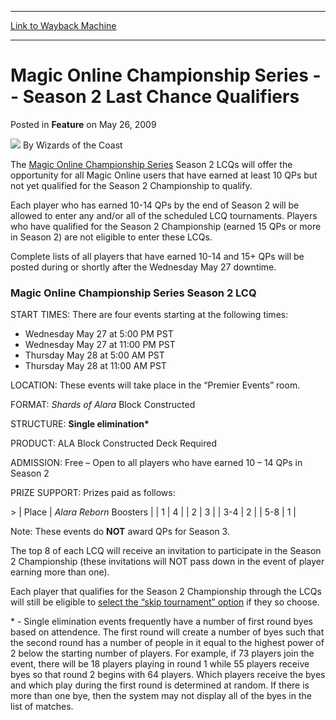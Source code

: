
---
[Link to Wayback Machine](https://web.archive.org/web/20220124062829/https://magic.wizards.com/en/articles/archive/feature/magic-online-championship-series-season-2-last-chance-qualifiers-2009-05-26)

[_metadata_:wayback_url]:- "https://magic.wizards.com/en/articles/archive/feature/magic-online-championship-series-season-2-last-chance-qualifiers-2009-05-26"
[_metadata_:wayback_raw_url]:- "https://web.archive.org/web/20220124062829id_/https://magic.wizards.com/en/articles/archive/feature/magic-online-championship-series-season-2-last-chance-qualifiers-2009-05-26"
[_metadata_:wayback_capture_timestamp]:- "2022-01-24 06:28:29+00:00"
[_metadata_:publish_date]:- "2009-05-26"
[_metadata_:description]:- "The Magic Online Championship Series Season 2 LCQs will offer the opportunity for all Magic Online users that have earned at least 10 QPs but not yet qualified for the Season 2 Championship to qualify.Each player who has earned 10-14 QPs by the end of Season 2 will be allowed to enter any and/or all of the scheduled LCQ tournaments."
[_metadata_:generator]:- "Drupal 7 (http://drupal.org)"
---


Magic Online Championship Series -- Season 2 Last Chance Qualifiers
===================================================================



 Posted in **Feature**
 on May 26, 2009 






![](https://media.magic.wizards.com/styles/auth_small/public/images/person/wizards_author.jpg)
By Wizards of the Coast











The [Magic Online Championship Series](/en/articles/archive/magic-online-championship-series-2009-05-07) Season 2 LCQs will offer the opportunity for all Magic Online users that have earned at least 10 QPs but not yet qualified for the Season 2 Championship to qualify.

Each player who has earned 10-14 QPs by the end of Season 2 will be allowed to enter any and/or all of the scheduled LCQ tournaments. Players who have qualified for the Season 2 Championship (earned 15 QPs or more in Season 2) are not eligible to enter these LCQs.

Complete lists of all players that have earned 10-14 and 15+ QPs will be posted during or shortly after the Wednesday May 27 downtime.

### Magic Online Championship Series Season 2 LCQ

START TIMES: There are four events starting at the following times:

* Wednesday May 27 at 5:00 PM PST
* Wednesday May 27 at 11:00 PM PST
* Thursday May 28 at 5:00 AM PST
* Thursday May 28 at 11:00 AM PST

LOCATION: These events will take place in the “Premier Events” room.

FORMAT: *Shards of Alara* Block Constructed

STRUCTURE: **Single elimination\***

PRODUCT: ALA Block Constructed Deck Required

ADMISSION: Free – Open to all players who have earned 10 – 14 QPs in Season 2

PRIZE SUPPORT: Prizes paid as follows:



&gt; | Place | *Alara Reborn* Boosters |
| 1 | 4 |
| 2 | 3 |
| 3-4 | 2 |
| 5-8 | 1 |

Note: These events do **NOT** award QPs for Season 3.

The top 8 of each LCQ will receive an invitation to participate in the Season 2 Championship (these invitations will NOT pass down in the event of player earning more than one).

Each player that qualifies for the Season 2 Championship through the LCQs will still be eligible to [select the “skip tournament” option](/en/articles/archive/magic-online-championship-series-2009-05-07) if they so choose.

\* - Single elimination events frequently have a number of first round byes based on attendence. The first round will create a number of byes such that the second round has a number of people in it equal to the highest power of 2 below the starting number of players. For example, if 73 players join the event, there will be 18 players playing in round 1 while 55 players receive byes so that round 2 begins with 64 players. Which players receive the byes and which play during the first round is determined at random. If there is more than one bye, then the system may not display all of the byes in the list of matches.







